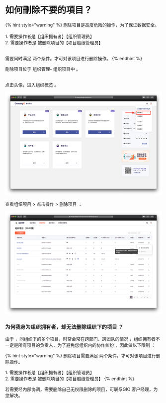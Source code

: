 # 如何刪除不要的項目？

{% hint style="warning" %}
删除项目是高度危险的操作，为了保证数据安全。\
\
1\.  需要操作者是【组织拥有者】【组织管理员】 \
2\. 需要操作者是  被删除项目的【项目超级管理员】

&#x20;\
需要同时满足 两个条件。才可对该项目进行删除操作。
{% endhint %}



刪除项目位于 组织管理- 组织项目中 。

‌\
点击头像，进入组织概览 。

![](../.gitbook/assets/ying-mu-jie-tu-20200617-xia-wu-7.30.08.png)

查看组织项目 >  点击操作 >  删除项目 ：

![](../.gitbook/assets/ying-mu-jie-tu-20200617-xia-wu-7.33.00.png)



### 为何我身为组织拥有者，却无法删除组织下的项目 ？

由于 ，同组织下的多个项目，时常会常在跨部门、跨团队的情况 ，组织拥有者不一定是所有项目的负责人，为了避免您组织内的协作纠纷 ，因此做以下限制 ：

{% hint style="warning" %}
删除项目需要满足 两个条件。才可对该项目进行删除操作。

1\.  需要操作者是【组织拥有者】【组织管理员】 \
2\. 需要操作者是  被删除项目的【项目超级管理员】
{% endhint %}

若需要经内部协调，需要删除自己无权限删除的项目，可联系GIO 客户经理，为您解决。

